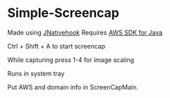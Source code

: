 # Simple-Screencap
Made using [JNativehook](https://github.com/kwhat/jnativehook)
Requires [AWS SDK for Java](https://aws.amazon.com/sdk-for-java/)

Ctrl + Shift + A to start screencap

While capturing press 1-4 for image scaling

Runs in system tray

Put AWS and domain info in ScreenCapMain.
